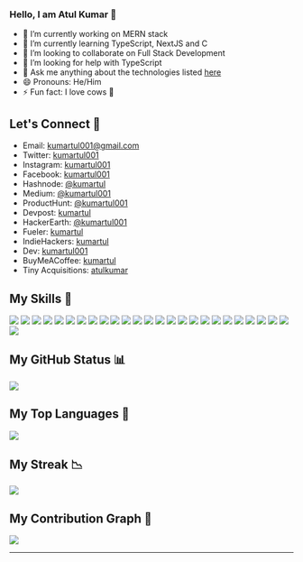 ### Hello, I am Atul Kumar 👋

- 🔭 I’m currently working on MERN stack
- 🌱 I’m currently learning TypeScript, NextJS and C
- 👯 I’m looking to collaborate on Full Stack Development
- 🤔 I’m looking for help with TypeScript
- 💬 Ask me anything about the technologies listed [here](https://github.com/kumartul#my-skills-)
- 😄 Pronouns: He/Him
- ⚡ Fun fact: I love cows 🐄

## Let's Connect 🤝
- Email: kumartul001@gmail.com
- Twitter: [kumartul001](https://twitter.com/kumartul001)
- Instagram: [kumartul001](https://www.instagram.com/kumartul001)
- Facebook: [kumartul001](https://www.facebook.com/kumartul001)
- Hashnode: [@kumartul](https://hashnode.com/@kumartul)
- Medium: [@kumartul001](https://medium.com/@kumartul001)
- ProductHunt: [@kumartul001](https://www.producthunt.com/@kumartul001)
- Devpost: [kumartul](https://devpost.com/kumartul)
- HackerEarth: [@kumartul001](https://www.hackerearth.com/@kumartul001)
- Fueler: [kumartul](https://fueler.io/kumartul)
- IndieHackers: [kumartul](https://www.indiehackers.com/kumartul)
- Dev: [kumartul001](https://dev.to/kumartul001)
- BuyMeACoffee: [kumartul](https://www.buymeacoffee.com/kumartul)
- Tiny Acquisitions: [atulkumar](https://tinyacquisitions.com/profile/atulkumar)

## My Skills 💪
![](https://img.shields.io/badge/HTML5-E34F26?style=for-the-badge&logo=html5&logoColor=white)
![](https://img.shields.io/badge/CSS3-1572B6?style=for-the-badge&logo=css3&logoColor=white)
![](https://img.shields.io/badge/Bootstrap-563D7C?style=for-the-badge&logo=bootstrap&logoColor=white)
![](https://img.shields.io/badge/Sass-CC6699?style=for-the-badge&logo=sass&logoColor=white)
![](https://img.shields.io/badge/Tailwind_CSS-38B2AC?style=for-the-badge&logo=tailwind-css&logoColor=white)
![](https://img.shields.io/badge/JavaScript-323330?style=for-the-badge&logo=javascript&logoColor=F7DF1E)
![](https://img.shields.io/badge/jQuery-0769AD?style=for-the-badge&logo=jquery&logoColor=white)
![](https://img.shields.io/badge/json-5E5C5C?style=for-the-badge&logo=json&logoColor=white)
![](https://img.shields.io/badge/Jest-C21325?style=for-the-badge&logo=jest&logoColor=white)
![](https://img.shields.io/badge/eslint-3A33D1?style=for-the-badge&logo=eslint&logoColor=white)
![](https://img.shields.io/badge/Webpack-8DD6F9?style=for-the-badge&logo=Webpack&logoColor=white)
![](https://img.shields.io/badge/Babel-F9DC3E?style=for-the-badge&logo=babel&logoColor=white)
![](https://img.shields.io/badge/npm-CB3837?style=for-the-badge&logo=npm&logoColor=white)
![](https://img.shields.io/badge/Markdown-000000?style=for-the-badge&logo=markdown&logoColor=white)
![](https://img.shields.io/badge/Editor%20Config-E0EFEF?style=for-the-badge&logo=editorconfig&logoColor=000)
![](https://img.shields.io/badge/prettier-1A2C34?style=for-the-badge&logo=prettier&logoColor=F7BA3E)
![](https://img.shields.io/badge/Node.js-339933?style=for-the-badge&logo=nodedotjs&logoColor=white)
![](https://img.shields.io/badge/Express.js-000000?style=for-the-badge&logo=express&logoColor=white)
![](https://img.shields.io/badge/Socket.io-010101?&style=for-the-badge&logo=Socket.io&logoColor=white)
![](https://img.shields.io/badge/Handlebars.js-f0772b?style=for-the-badge&logo=handlebarsdotjs&logoColor=black)
![](https://img.shields.io/badge/MongoDB-4EA94B?style=for-the-badge&logo=mongodb&logoColor=white)
![](https://img.shields.io/badge/React-20232A?style=for-the-badge&logo=react&logoColor=61DAFB)
![](https://img.shields.io/badge/firebase-ffca28?style=for-the-badge&logo=firebase&logoColor=black)
![](https://img.shields.io/badge/Redux-593D88?style=for-the-badge&logo=redux&logoColor=white)
![](https://img.shields.io/badge/Material--UI-0081CB?style=for-the-badge&logo=material-ui&logoColor=white)
![](https://img.shields.io/badge/TypeScript-007ACC?style=for-the-badge&logo=typescript&logoColor=white)

## My GitHub Status 📊
![](https://github-readme-stats.vercel.app/api?username=kumartul&show_icons=true&theme=dark&count_private=true&show_icons=true)

## My Top Languages 🔼
![](https://github-readme-stats.vercel.app/api/top-langs/?username=kumartul&theme=dark&langs_count=10)

## My Streak 📉
![](https://github-readme-streak-stats.herokuapp.com/?user=kumartul&theme=dark)

## My Contribution Graph 🙌
![](https://activity-graph.herokuapp.com/graph?username=kumartul&theme=react-dark)

---
